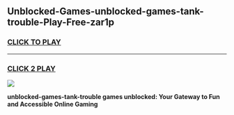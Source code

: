 
## Unblocked-Games-unblocked-games-tank-trouble-Play-Free-zar1p
<h3>
<a href="https://premium76.site?title=unblocked-games-tank-trouble&ref=10A">CLICK TO PLAY</a></h3>
<hr>

<h3>
<a href="https://premium76.site?title=unblocked-games-tank-trouble&ref=10A">CLICK 2 PLAY</a>
  
</h3>

<a href="https://premium76.site?title=unblocked-games-tank-trouble&ref=10A"><img src="https://clearcache.store/games.png"></a>


**unblocked-games-tank-trouble games unblocked: Your Gateway to Fun and Accessible Online Gaming**
